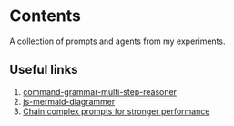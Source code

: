 # Contents

A collection of prompts and agents from my experiments.

## Useful links

1. [command-grammar-multi-step-reasoner](./command-grammar-multi-step-reasoner/readme.md)
2. [js-mermaid-diagrammer](./js-mermaid-diagrammer/prompt.md)
3. [Chain complex prompts for stronger performance](https://docs.anthropic.com/en/docs/build-with-claude/prompt-engineering/chain-prompts#example-self-correcting-research-summary)